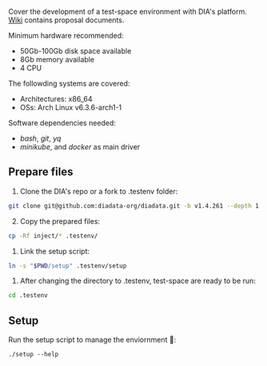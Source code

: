 Cover the development of a test-space environment with DIA's platform. [Wiki](https://github.com/alexjorgef/diatestsuite/wiki) contains proposal documents.

Minimum hardware recommended:

* 50Gb-100Gb disk space available
* 8Gb memory available
* 4 CPU

The followding systems are covered:

* Architectures: x86_64
* OSs: Arch Linux v6.3.6-arch1-1

Software dependencies needed:

* *bash*, *git*, *yq*
* *minikube*, and *docker* as main driver

## Prepare files

1. Clone the DIA's repo or a fork to .testenv folder:

```sh
git clone git@github.com:diadata-org/diadata.git -b v1.4.261 --depth 1 .testenv
```

2. Copy the prepared files:

```sh
cp -Rf inject/* .testenv/
```

1. Link the setup script:

```sh
ln -s "$PWD/setup" .testenv/setup
```

1. After changing the directory to .testenv, test-space are ready to be run:

```sh
cd .testenv
```

## Setup

Run the setup script to manage the enviornment 🚀:

`./setup --help`